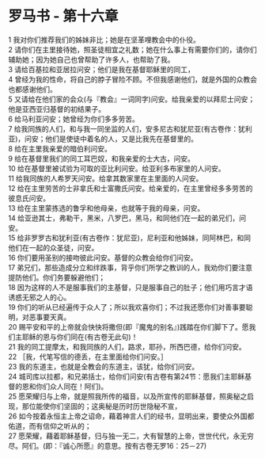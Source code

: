 # 罗马书 - 第十六章
  
 1 我对你们推荐我们的姊妹非比；她是在坚革哩教会中的仆役。  
 2 请你们在主里接待她，照圣徒相宜之礼数；她在什么事上有需要你们的，请你们辅助她；因为她自己也曾帮助了许多人，也帮助了我。  
 3 请给百基拉和亚居拉问安；他们是我在基督耶稣里的同工，  
 4 曾经为我的性命，将自己的脖子冒险不顾。不但我感谢他们，就是外国的众教会也都感谢他们。  
 5 又请给在他们家的会众(与『教会』一词同字)问安。给我亲爱的以拜尼士问安；他是亚西亚归基督的初结果子。  
 6 给马利亚问安；她曾经为你们多多劳苦。  
 7 给我同族的人们，和与我一同坐监的人们，安多尼古和犹尼亚(有古卷作：犹利亚)，问安；他们是使徒中着名的人，又是比我先在基督里的。  
 8 给在主里我亲爱的暗伯利问安。  
 9 给在基督里我们的同工耳巴奴，和我亲爱的士大古，问安。  
 10 给在基督里被试验为可取的亚比利问安。给亚利多布家里的人问安。  
 11 给我同族的人希罗天问安。给拿其数家里在主里面的人问安。  
 12 给在主里劳苦的士非拿氏和士富撒氏问安。给亲爱的，在主里曾经多多劳苦的彼息氏问安。  
 13 给在主里蒙拣选的鲁孚和他母亲，也就等于我的母亲，问安。  
 14 给亚逊其士，弗勒干，黑米，八罗巴，黑马，和同他们在一起的弟兄们，问安。  
 15 给非罗罗古和犹利亚(有古卷作：犹尼亚)，尼利亚和他姊妹，同阿林巴，和同他们在一起的众圣徒，问安。  
 16 你们要用圣别的接吻彼此问安。基督的众教会给你们问安。  
 17 弟兄们，那些造成分立和绊跌事，背乎你们所学之教训的人，我劝你们要注意提防他们。你们务要躲避他们；  
 18 因为这样的人不是服事我们的主基督，只是服事自己的肚子；他们用巧言才语诱惑无邪之人的心。  
 19 你们的听从已经遍传于众人了；所以我欢喜你们；不过我还愿你们对善事要聪明，对恶事要天真。  
 20 赐平安和平的上帝就会快快将撒但(即『魔鬼的别名』)践踏在你们脚下了。愿我们主耶稣的恩与你们同在(有古卷无此句)！  
 21 我的同工提摩太，和我同族的人们，路求，耶孙，所西巴德，给你们问安。  
 22 ［我，代笔写信的德丢，在主里面给你们问安。］  
 23 我的东道主，也就是全教会的东道主，该犹，给你们问安。  
 24 城司库以拉都，和兄弟括士，给你们问安(有古卷有第24节：愿我们主耶稣基督的恩和你们众人同在！阿们)。  
 25 愿荣耀归与上帝，就是照我所传的福音，以及所宣传的耶稣基督，照奥秘之启现，那位能使你们坚固的；这奥秘是历时历世隐秘不宣，  
 26 如今按着永恒主上帝之诏命，藉着神言人们的经书，显明出来，要使众外国都佑道，而有信仰之听从的；  
 27 愿荣耀，藉着耶稣基督，归与独一无二，大有智慧的上帝，世世代代，永无穷尽。阿们。(即：『诚心所愿』的意思。按有古卷无罗16：25－27)